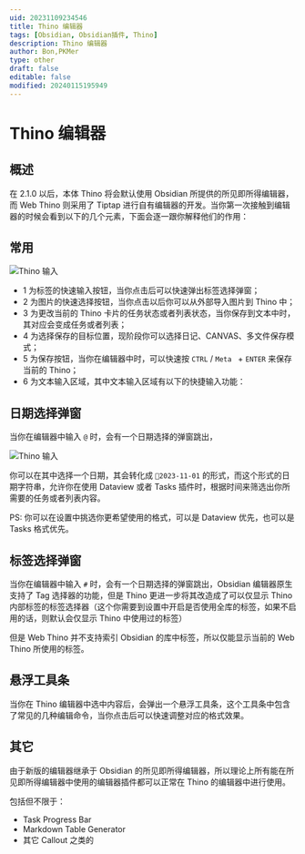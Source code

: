 ```yaml
---
uid: 20231109234546
title: Thino 编辑器
tags: [Obsidian, Obsidian插件, Thino]
description: Thino 编辑器
author: Bon,PKMer
type: other
draft: false
editable: false
modified: 20240115195949
---
```


# Thino 编辑器

## 概述

在 2.1.0 以后，本体 Thino 将会默认使用 Obsidian 所提供的所见即所得编辑器，而 Web Thino 则采用了 Tiptap 进行自有编辑器的开发。当你第一次接触到编辑器的时候会看到以下的几个元素，下面会逐一跟你解释他们的作用：

## 常用

![Thino 输入](https://cdn.pkmer.cn/images/Pasted%20image%2020231108232536.png!pkmer)

- 1 为标签的快速输入按钮，当你点击后可以快速弹出标签选择弹窗；
- 2 为图片的快速选择按钮，当你点击以后你可以从外部导入图片到 Thino 中；
- 3 为更改当前的 Thino 卡片的任务状态或者列表状态，当你保存到文本中时，其对应会变成任务或者列表；
- 4 为选择保存的目标位置，现阶段你可以选择日记、CANVAS、多文件保存模式；
- 5 为保存按钮，当你在编辑器中时，可以快速按 `CTRL` / `Meta ` + ` ENTER ` 来保存当前的 Thino；
- 6 为文本输入区域，其中文本输入区域有以下的快捷输入功能：

## 日期选择弹窗

当你在编辑器中输入 `@` 时，会有一个日期选择的弹窗跳出，

![Thino 输入](https://cdn.pkmer.cn/images/Pasted%20image%2020231108233205.png!pkmer)

你可以在其中选择一个日期，其会转化成 `📆2023-11-01` 的形式，而这个形式的日期字符串，允许你在使用 Dataview 或者 Tasks 插件时，根据时间来筛选出你所需要的任务或者列表内容。

PS: 你可以在设置中挑选你更希望使用的格式，可以是 Dataview 优先，也可以是 Tasks 格式优先。

## 标签选择弹窗

当你在编辑器中输入 `#` 时，会有一个日期选择的弹窗跳出，Obsidian 编辑器原生支持了 Tag 选择器的功能，但是 Thino 更进一步将其改造成了可以仅显示 Thino 内部标签的标签选择器（这个你需要到设置中开启是否使用全库的标签，如果不启用的话，则默认会仅显示 Thino 中使用过的标签）

但是 Web Thino 并不支持索引 Obsidian 的库中标签，所以仅能显示当前的 Web Thino 所使用的标签。

## 悬浮工具条

当你在 Thino 编辑器中选中内容后，会弹出一个悬浮工具条，这个工具条中包含了常见的几种编辑命令，当你点击后可以快速调整对应的格式效果。

## 其它

由于新版的编辑器继承于 Obsidian 的所见即所得编辑器，所以理论上所有能在所见即所得编辑器中使用的编辑器插件都可以正常在 Thino 的编辑器中进行使用。

包括但不限于：

- Task Progress Bar
- Markdown Table Generator
- 其它 Callout 之类的



